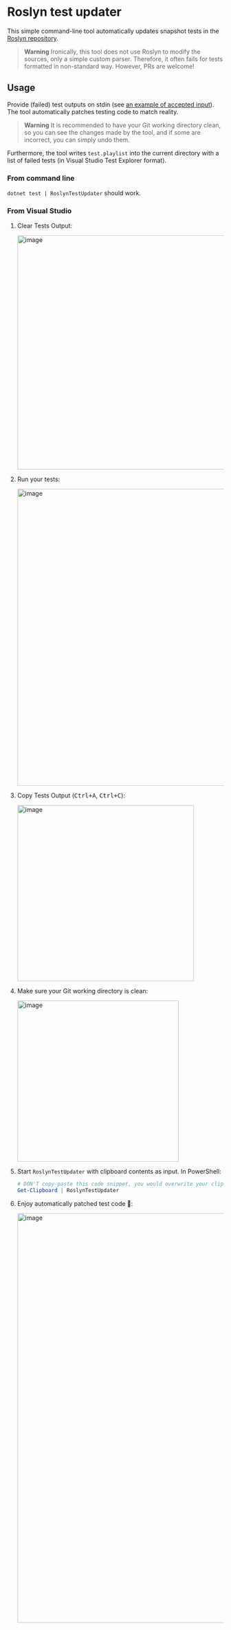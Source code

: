 # Roslyn test updater

This simple command-line tool automatically updates snapshot tests in the [Roslyn repository](https://github.com/dotnet/roslyn).

> **Warning**
> Ironically, this tool does not use Roslyn to modify the sources, only a simple custom parser.
> Therefore, it often fails for tests formatted in non-standard way.
> However, PRs are welcome!

## Usage

Provide (failed) test outputs on stdin (see [an example of accepted input](https://github.com/jjonescz/roslyn-test-updater/blob/91efb6c3b23b03f09a65e22d183dd6522eabe04b/Program.cs#L191-L246)).
The tool automatically patches testing code to match reality.

> **Warning**
> It is recommended to have your Git working directory clean, so you can see the changes made by the tool, and if some are incorrect, you can simply undo them.

Furthermore, the tool writes `test.playlist` into the current directory with a list of failed tests (in Visual Studio Test Explorer format).

### From command line

`dotnet test | RoslynTestUpdater` should work.

### From Visual Studio

1. Clear Tests Output:

   <img width="545" alt="image" src="https://user-images.githubusercontent.com/3669664/191704526-3b49c291-8c19-49e8-909b-54609b38542a.png">

2. Run your tests:

   <img width="691" alt="image" src="https://user-images.githubusercontent.com/3669664/191704901-a75ba044-4e6f-4a97-9a58-40d35012b7af.png">
   
3. Copy Tests Output (<kbd>Ctrl+A</kbd>, <kbd>Ctrl+C</kbd>):

   <img width="410" alt="image" src="https://user-images.githubusercontent.com/3669664/191706206-08f857b6-7eba-4c0e-841d-378f942ad16e.png">
   
4. Make sure your Git working directory is clean:

   <img width="375" alt="image" src="https://user-images.githubusercontent.com/3669664/191706479-c101dc5a-9729-426a-bbae-cbe659b943f5.png">

5. Start `RoslynTestUpdater` with clipboard contents as input. In PowerShell:

   ```ps1
   # DON'T copy-paste this code snippet, you would overwrite your clipboard contents 😉
   Get-Clipboard | RoslynTestUpdater
   ```

6. Enjoy automatically patched test code 🎉:

   <img width="953" alt="image" src="https://user-images.githubusercontent.com/3669664/191708607-2dc61d36-bd16-4701-90ea-bbc321c31478.png">
